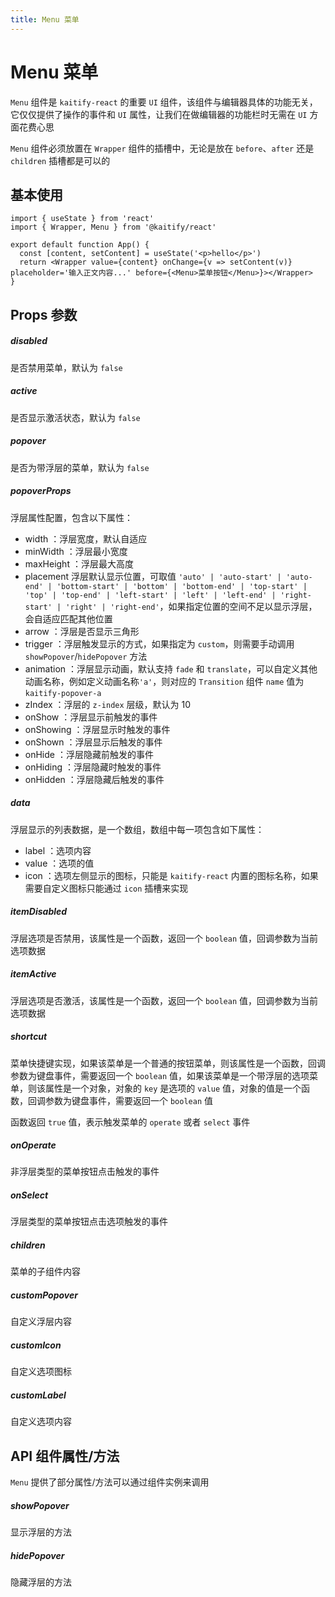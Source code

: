 ```yaml
---
title: Menu 菜单
---
```


# Menu 菜单

`Menu` 组件是 `kaitify-react` 的重要 `UI` 组件，该组件与编辑器具体的功能无关，它仅仅提供了操作的事件和 `UI` 属性，让我们在做编辑器的功能栏时无需在 `UI` 方面花费心思

`Menu` 组件必须放置在 `Wrapper` 组件的插槽中，无论是放在 `before`、`after` 还是 `children` 插槽都是可以的

## 基本使用

```tsx
import { useState } from 'react'
import { Wrapper, Menu } from '@kaitify/react'

export default function App() {
  const [content, setContent] = useState('<p>hello</p>')
  return <Wrapper value={content} onChange={v => setContent(v)} placeholder='输入正文内容...' before={<Menu>菜单按钮</Menu>}></Wrapper>
}
```

## Props 参数

##### disabled <Badge type="danger" text="boolean" />

是否禁用菜单，默认为 `false`

##### active <Badge type="danger" text="boolean" />

是否显示激活状态，默认为 `false`

##### popover <Badge type="danger" text="boolean" />

是否为带浮层的菜单，默认为 `false`

##### popoverProps <Badge type="danger" text="PopoverPropsType" />

浮层属性配置，包含以下属性：

- width <Badge type="danger" text="string | number" />：浮层宽度，默认自适应
- minWidth <Badge type="danger" text="string | number" />：浮层最小宽度
- maxHeight <Badge type="danger" text="string | number" />：浮层最大高度
- placement <Badge type="danger" text="PopoverPlacementType" /> 浮层默认显示位置，可取值 `'auto' | 'auto-start' | 'auto-end' | 'bottom-start' | 'bottom' | 'bottom-end' | 'top-start' | 'top' | 'top-end' | 'left-start' | 'left' | 'left-end' | 'right-start' | 'right' | 'right-end'`，如果指定位置的空间不足以显示浮层，会自适应匹配其他位置
- arrow <Badge type="danger" text="boolean" />：浮层是否显示三角形
- trigger <Badge type="danger" text="hover | click | custom" />：浮层触发显示的方式，如果指定为 `custom`，则需要手动调用 `showPopover`/`hidePopover` 方法
- animation <Badge type="danger" text="'fade' | 'translate' | string" />：浮层显示动画，默认支持 `fade` 和 `translate`，可以自定义其他动画名称，例如定义动画名称`'a'`，则对应的 `Transition` 组件 `name` 值为 `kaitify-popover-a`
- zIndex <Badge type="danger" text="number" />：浮层的 `z-index` 层级，默认为 10
- onShow <Badge type="danger" text="(el: Element) => void" />：浮层显示前触发的事件
- onShowing <Badge type="danger" text="(el: Element) => void" />：浮层显示时触发的事件
- onShown <Badge type="danger" text="(el: Element) => void" />：浮层显示后触发的事件
- onHide <Badge type="danger" text="(el: Element) => void" />：浮层隐藏前触发的事件
- onHiding <Badge type="danger" text="(el: Element) => void" />：浮层隐藏时触发的事件
- onHidden <Badge type="danger" text="(el: Element) => void" />：浮层隐藏后触发的事件

##### data <Badge type="danger" text="MenuDataType[]" />

浮层显示的列表数据，是一个数组，数组中每一项包含如下属性：

- label <Badge type="danger" text="string" />：选项内容
- value <Badge type="danger" text="string | number" />：选项的值
- icon <Badge type="danger" text="string | number" />：选项左侧显示的图标，只能是 `kaitify-react` 内置的图标名称，如果需要自定义图标只能通过 `icon` 插槽来实现

##### itemDisabled <Badge type="danger" text="(item: MenuDataType) => boolean" />

浮层选项是否禁用，该属性是一个函数，返回一个 `boolean` 值，回调参数为当前选项数据

##### itemActive <Badge type="danger" text="(item: MenuDataType) => boolean" />

浮层选项是否激活，该属性是一个函数，返回一个 `boolean` 值，回调参数为当前选项数据

##### shortcut <Badge type="danger" text="((e: KeyboardEvent) => boolean) | { [key: MenuDataType['value']]: (e: KeyboardEvent) => boolean }" />

菜单快捷键实现，如果该菜单是一个普通的按钮菜单，则该属性是一个函数，回调参数为键盘事件，需要返回一个 `boolean` 值，如果该菜单是一个带浮层的选项菜单，则该属性是一个对象，对象的 `key` 是选项的 `value` 值，对象的值是一个函数，回调参数为键盘事件，需要返回一个 `boolean` 值

函数返回 `true` 值，表示触发菜单的 `operate` 或者 `select` 事件

##### onOperate <Badge type="danger" text="() => void" />

非浮层类型的菜单按钮点击触发的事件

##### onSelect <Badge type="danger" text="(value: MenuDataType) => void" />

浮层类型的菜单按钮点击选项触发的事件

##### children <Badge type="danger" text="ReactNode" />

菜单的子组件内容

##### customPopover <Badge type="danger" text="ReactNode" />

自定义浮层内容

##### customIcon <Badge type="danger" text="ReactNode | ((option: MenuDataType) => ReactNode)" />

自定义选项图标

##### customLabel <Badge type="danger" text="ReactNode | ((option: MenuDataType) => ReactNode)" />

自定义选项内容

## API 组件属性/方法

`Menu` 提供了部分属性/方法可以通过组件实例来调用

##### showPopover <Badge type="danger" text="() => void" />

显示浮层的方法

##### hidePopover <Badge type="danger" text="() => void" />

隐藏浮层的方法
